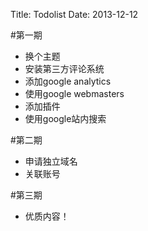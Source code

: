 Title: Todolist
Date: 2013-12-12

#第一期
- 换个主题
- 安装第三方评论系统
- 添加google analytics
- 使用google webmasters
- 添加插件
- 使用google站内搜索

#第二期
- 申请独立域名
- 关联账号

#第三期
- 优质内容！
